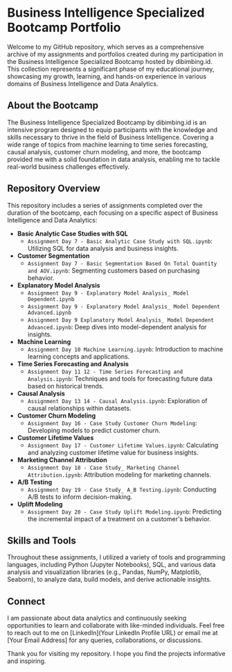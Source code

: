 # Business Intelligence Specialized Bootcamp Portfolio

Welcome to my GitHub repository, which serves as a comprehensive archive of my assignments and portfolios created during my participation in the Business Intelligence Specialized Bootcamp hosted by dibimbing.id. This collection represents a significant phase of my educational journey, showcasing my growth, learning, and hands-on experience in various domains of Business Intelligence and Data Analytics.

## About the Bootcamp

The Business Intelligence Specialized Bootcamp by dibimbing.id is an intensive program designed to equip participants with the knowledge and skills necessary to thrive in the field of Business Intelligence. Covering a wide range of topics from machine learning to time series forecasting, causal analysis, customer churn modeling, and more, the bootcamp provided me with a solid foundation in data analysis, enabling me to tackle real-world business challenges effectively.

## Repository Overview

This repository includes a series of assignments completed over the duration of the bootcamp, each focusing on a specific aspect of Business Intelligence and Data Analytics:

- **Basic Analytic Case Studies with SQL**
  - `Assignment Day 7 - Basic Analytic Case Study with SQL.ipynb`: Utilizing SQL for data analysis and business insights.
- **Customer Segmentation**
  - `Assignment Day 7 - Basic Segmentation Based On Total Quantity and AOV.ipynb`: Segmenting customers based on purchasing behavior.
- **Explanatory Model Analysis**
  - `Assignment Day 9 - Explanatory Model Analysis_ Model Dependent.ipynb`
  - `Assignment Day 9 - Explanatory Model Analysis_ Model Dependent Advanced.ipynb`
  - `Assignment Day 9 Explanatory Model Analysis_ Model Dependent Advanced.ipynb`: Deep dives into model-dependent analysis for insights.
- **Machine Learning**
  - `Assignment Day 10 Machine Learning.ipynb`: Introduction to machine learning concepts and applications.
- **Time Series Forecasting and Analysis**
  - `Assignment Day 11 12 - Time Series Forecasting and Analysis.ipynb`: Techniques and tools for forecasting future data based on historical trends.
- **Causal Analysis**
  - `Assignment Day 13 14 - Causal Analysis.ipynb`: Exploration of causal relationships within datasets.
- **Customer Churn Modeling**
  - `Assignment Day 16 - Case Study Customer Churn Modeling`: Developing models to predict customer churn.
- **Customer Lifetime Values**
  - `Assignment Day 17 - Customer Lifetime Values.ipynb`: Calculating and analyzing customer lifetime value for business insights.
- **Marketing Channel Attribution**
  - `Assignment Day 18 - Case Study_ Marketing Channel Attribution.ipynb`: Attribution modeling for marketing channels.
- **A/B Testing**
  - `Assignment Day 19 - Case Study_ A_B Testing.ipynb`: Conducting A/B tests to inform decision-making.
- **Uplift Modeling**
  - `Assignment Day 20 - Case Study Uplift Modeling.ipynb`: Predicting the incremental impact of a treatment on a customer's behavior.

## Skills and Tools

Throughout these assignments, I utilized a variety of tools and programming languages, including Python (Jupyter Notebooks), SQL, and various data analysis and visualization libraries (e.g., Pandas, NumPy, Matplotlib, Seaborn), to analyze data, build models, and derive actionable insights.

## Connect

I am passionate about data analytics and continuously seeking opportunities to learn and collaborate with like-minded individuals. Feel free to reach out to me on [LinkedIn](Your LinkedIn Profile URL) or email me at [Your Email Address] for any queries, collaborations, or discussions.

Thank you for visiting my repository. I hope you find the projects informative and inspiring.
